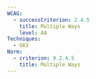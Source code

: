 ```yaml
---
WCAG:
  - successCriterion: 2.4.5
    title: Multiple Ways
    level: AA
Techniques:
  - G63
Norm:
  - criterion: 9.2.4.5
    title: Multiple Ways
---
```

